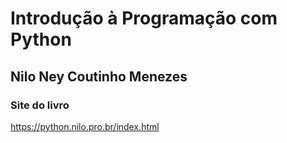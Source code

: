 # Introdução à Programação com Python

## Nilo Ney Coutinho Menezes

### Site do livro

https://python.nilo.pro.br/index.html
